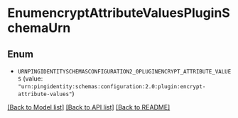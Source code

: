 # EnumencryptAttributeValuesPluginSchemaUrn

## Enum


* `URNPINGIDENTITYSCHEMASCONFIGURATION2_0PLUGINENCRYPT_ATTRIBUTE_VALUES` (value: `"urn:pingidentity:schemas:configuration:2.0:plugin:encrypt-attribute-values"`)


[[Back to Model list]](../README.md#documentation-for-models) [[Back to API list]](../README.md#documentation-for-api-endpoints) [[Back to README]](../README.md)


